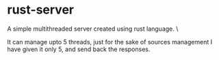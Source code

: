 # rust-server
A simple multithreaded server created using rust language. \

It can manage upto 5 threads, just for the sake of sources management I have given it only 5, and send back the responses.
